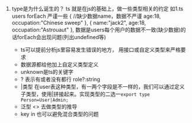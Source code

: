 1. type是为什么诞生的？
ts 就是在js的基础上，做一些类型相关的约定
    如1.ts  users forEach
    严谨一些
     {
       //缺少数据name，数据不严谨
        age:18,
        occupation:"Chinese sweep"
    },
    {
        name:"jack2",
        age:18,
        occupation:"Astrouaut"
    },
    数据是users每个用户的数据不一致(缺少数据)的话forEach会出现问题(列出undefined等)

    - ts可以提前分析js里容易发生错误的地方，
    用接口或自定义类型来严格要求
    - 数据源都给他加上自定义类型定义
    - unknown是ts的关键字
    - ? 表示有或者没有都行   role?:string
    - |类型
    在user表这种类型，有一两个字段是不一样的，我们可以通过定义子类型，使用|拼接起来。实现类型的二选一``export type Person=User|Admin;``
    - 泛型 <>  去做类型的推导
    - key in 也可以避免混合类型的问题